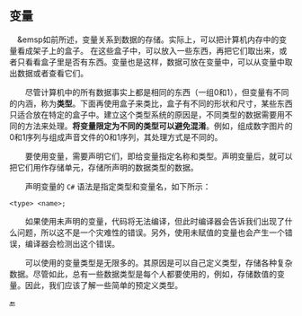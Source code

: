 ## 变量

&emsp;&emsp如前所述，变量关系到数据的存储。实际上，可以把计算机内存中的变量看成架子上的盒子。
在这些盒子中，可以放入一些东西，再把它们取出来，或者只看看盒子里是否有东西。变量也是这样，数据可放在变量中，可以从变量中取出数据或者查看它们。

&emsp;&emsp;尽管计算机中的所有数据事实上都是相同的东西（一组0和1），但变量有不同的内涵，称为**类型**。下面再使用盒子来类比，盒子有不同的形状和尺寸，某些东西只适合放在特定的盒子中。建立这个类型系统的原因是，不同类型的数据需要用不同的方法来处理。**将变量限定为不同的类型可以避免混淆**。例如，组成数字图片的0和1序列与组成声音文件的0和1序列，其处理方式是不同的。

&emsp;&emsp;要使用变量，需要声明它们，即给变量指定名称和类型。声明变量后，就可以把它们用作存储单元，存储所声明的数据类型的数据。

&emsp;&emsp;声明变量的 `C#` 语法是指定类型和变量名，如下所示：

    <type> <name>;

&emsp;&emsp;如果使用未声明的变量，代码将无法编译，但此时编译器会告诉我们出现了什么问题，所以这不是一个灾难性的错误。另外，使用未赋值的变量也会产生一个错误，编译器会检测出这个错误。

&emsp;&emsp;可以使用的变量类型是无限多的。其原因是可以自己定义类型，存储各种复杂数据。尽管如此，总有一些数据类型是每个人都要使用的，例如，存储数值的变量。因此，我们应该了解一些简单的预定义类型。












🔚

